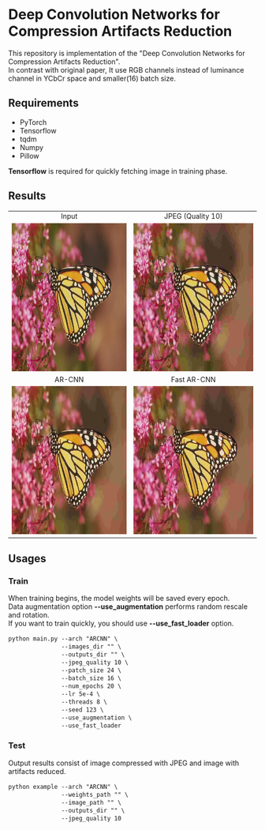 # Deep Convolution Networks for Compression Artifacts Reduction

This repository is implementation of the "Deep Convolution Networks for Compression Artifacts Reduction". <br />
In contrast with original paper, It use RGB channels instead of luminance channel in YCbCr space and smaller(16) batch size.

## Requirements
- PyTorch
- Tensorflow
- tqdm
- Numpy
- Pillow

**Tensorflow** is required for quickly fetching image in training phase.

## Results

<table>
    <tr>
        <td><center>Input</center></td>
        <td><center>JPEG (Quality 10)</center></td>
    </tr>
    <tr>
    	<td>
    		<center><img src="./data/monarch.bmp" height="300"></center>
    	</td>
    	<td>
    		<center><img src="./data/monarch_jpeg_q10.png" height="300"></center>
    	</td>
    </tr>
    <tr>
        <td><center>AR-CNN</center></td>
        <td><center>Fast AR-CNN</center></td>
    </tr>
    <tr>
        <td>
        	<center><img src="./data/monarch_ARCNN.png" height="300"></center>
        </td>
        <td>
        	<center><img src="./data/monarch_FastARCNN.png" height="300"></center>
        </td>
    </tr>
</table>

## Usages

### Train

When training begins, the model weights will be saved every epoch. <br />
Data augmentation option **--use_augmentation** performs random rescale and rotation. <br />
If you want to train quickly, you should use **--use_fast_loader** option.

```python3
python main.py --arch "ARCNN" \
               --images_dir "" \
               --outputs_dir "" \
               --jpeg_quality 10 \
               --patch_size 24 \
               --batch_size 16 \
               --num_epochs 20 \
               --lr 5e-4 \
               --threads 8 \
               --seed 123 \
               --use_augmentation \
               --use_fast_loader              
```

### Test

Output results consist of image compressed with JPEG and image with artifacts reduced.

```python3
python example --arch "ARCNN" \
               --weights_path "" \
               --image_path "" \
               --outputs_dir "" \
               --jpeg_quality 10               
```

